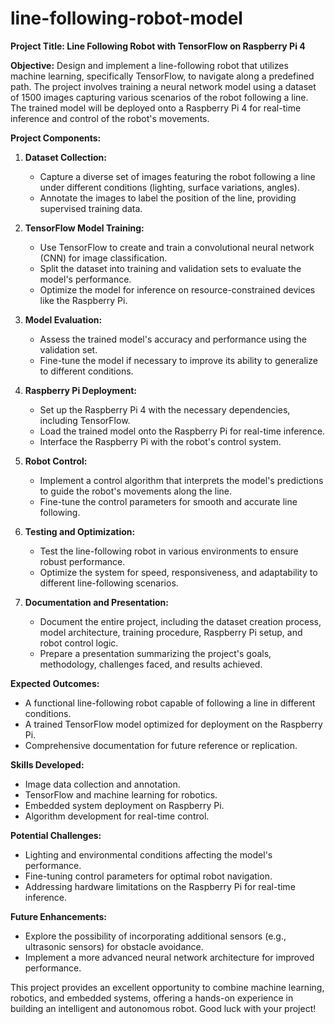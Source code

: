 # line-following-robot-model


**Project Title: Line Following Robot with TensorFlow on Raspberry Pi 4**

**Objective:**
Design and implement a line-following robot that utilizes machine learning, specifically TensorFlow, to navigate along a predefined path. The project involves training a neural network model using a dataset of 1500 images capturing various scenarios of the robot following a line. The trained model will be deployed onto a Raspberry Pi 4 for real-time inference and control of the robot's movements.

**Project Components:**

1. **Dataset Collection:**
   - Capture a diverse set of images featuring the robot following a line under different conditions (lighting, surface variations, angles).
   - Annotate the images to label the position of the line, providing supervised training data.

2. **TensorFlow Model Training:**
   - Use TensorFlow to create and train a convolutional neural network (CNN) for image classification.
   - Split the dataset into training and validation sets to evaluate the model's performance.
   - Optimize the model for inference on resource-constrained devices like the Raspberry Pi.

3. **Model Evaluation:**
   - Assess the trained model's accuracy and performance using the validation set.
   - Fine-tune the model if necessary to improve its ability to generalize to different conditions.

4. **Raspberry Pi Deployment:**
   - Set up the Raspberry Pi 4 with the necessary dependencies, including TensorFlow.
   - Load the trained model onto the Raspberry Pi for real-time inference.
   - Interface the Raspberry Pi with the robot's control system.

5. **Robot Control:**
   - Implement a control algorithm that interprets the model's predictions to guide the robot's movements along the line.
   - Fine-tune the control parameters for smooth and accurate line following.

6. **Testing and Optimization:**
   - Test the line-following robot in various environments to ensure robust performance.
   - Optimize the system for speed, responsiveness, and adaptability to different line-following scenarios.

7. **Documentation and Presentation:**
   - Document the entire project, including the dataset creation process, model architecture, training procedure, Raspberry Pi setup, and robot control logic.
   - Prepare a presentation summarizing the project's goals, methodology, challenges faced, and results achieved.

**Expected Outcomes:**
   - A functional line-following robot capable of following a line in different conditions.
   - A trained TensorFlow model optimized for deployment on the Raspberry Pi.
   - Comprehensive documentation for future reference or replication.

**Skills Developed:**
   - Image data collection and annotation.
   - TensorFlow and machine learning for robotics.
   - Embedded system deployment on Raspberry Pi.
   - Algorithm development for real-time control.

**Potential Challenges:**
   - Lighting and environmental conditions affecting the model's performance.
   - Fine-tuning control parameters for optimal robot navigation.
   - Addressing hardware limitations on the Raspberry Pi for real-time inference.

**Future Enhancements:**
   - Explore the possibility of incorporating additional sensors (e.g., ultrasonic sensors) for obstacle avoidance.
   - Implement a more advanced neural network architecture for improved performance.

This project provides an excellent opportunity to combine machine learning, robotics, and embedded systems, offering a hands-on experience in building an intelligent and autonomous robot. Good luck with your project!
